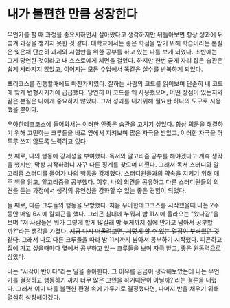 # 내가 불편한 만큼 성장한다

무언가를 할 때 과정을 중요시하면서 살아왔다고 생각하지만 뒤돌아보면 항상 성과에 뒤쫓겨 과정을 챙기지 못한 것 같다.
대학교에서는 좋은 학점을 받기 위해 학습이라는 본질은 잊은채 단순히 과제와 시험만을 위한 공부를 하고 있는 나를 보게 되었다.
초반에는 그게 당연한 것이라고 내 스스로에게 체면을 걸었다.
하지만 한번 굳게 자리 잡은 습관은 쉽게 사라지지 않았고, 이어지는 모든 수업에서 똑같은 실수를 반복하게 되었다.

프리코스를 진행할때에도 마찬가지였다.
잘하는 사람의 코드를 읽어보며 단순히 내 코드에 맞게 변형시키기에 급급했다.
당연히 이 코드를 왜 사용했으며, 어떤 장점이 있는지와 같은 본질은 나에게 중요하지 않았다.
그저 성과를 내기위해 필요한 하나의 도구로 사용했을 뿐이다.

우아한테크코스에 들어와서는 이러한 안좋은 습관을 고치기 싶었다.
항상 의문을 해결하기 위해 고민하는 크루들을 바로 옆에서 지켜보며 많은 자극을 받았고, 이러한 자극을 허투루 쓰지 않도록 노력하고 있다.

첫 째로, 나의 행동에 강제성을 부여했다.
독서와 알고리즘 공부를 해야겠다고 계속 생각을 했지만, 막상 시작하려니 자꾸 다른 핑계를 찾으며 미뤘다.
그래서 독서 스터디와 알고리즘 스터디를 들어가 나의 행동을 강제했다.
스터디원들과의 약속을 지키기 위해 매주 책을 읽고, 알고리즘을 공부했다.
이후, 나의 의견을 공유하고 다른 스터디원들의 의견을 듣는 과정에서 생각의 유연성을 강화할 수 있는 좋은 경험이 되었다.

둘 째로, 다른 크루들의 행동을 모방했다.
처음 우아한테크코스를 시작했을때 나는 2주동안 매일 6시에 칼퇴근을 했다.
그러곤 침대에 누워서 밤 11시에 올라오는 "왔다감"을 보며 "저 사람들은 뭐가 그렇게 할게 많길래 밤 늦게까지 집에 안가고 남아서 공부할까?"라는 생각을 가졌다.
<del>지금 다시 떠올려보면, 저렇게 할 수 있는 열정이 부러웠던 것 같다.</del>
그래서 나도 다른 크루들을 따라 밤 11시까지 남아서 공부하기 시작했다.
피곤하고 집에 가고 싶을때마다 옆에서 공부하고 있는 크루들을 보며 자극 받고, 좋은 원동력으로 삼았다.

나는 "시작이 반이다"라는 말을 좋아한다.
그 이유를 곰곰이 생각해보았는데 나는 무언가를 결정하고 행동하기 까지 너무 많은 고민을 하기때문이 아닐까? 라는 결론을 내렸다.
그래서 이미 나를 불편한 환경 속에 가두기로 결정했다면, 나머지 반을 채우기 위해 열심히 성장해야겠다.
